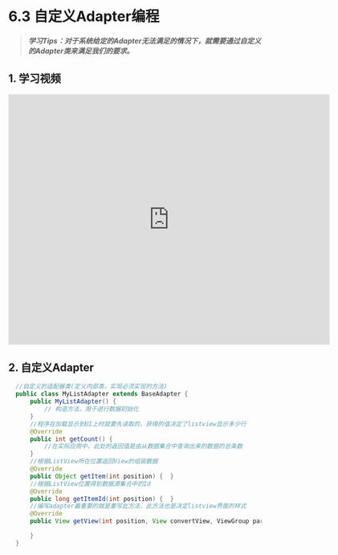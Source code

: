 # 6.3 自定义Adapter编程

>##### 学习Tips：对于系统给定的Adapter无法满足的情况下，就需要通过自定义的Adapter类来满足我们的要求。

## 1. 学习视频

<iframe frameborder="0" width="640" height="498" src="https://v.qq.com/iframe/player.html?vid=z0180bhmznp&tiny=0&auto=0" allowfullscreen></iframe>

## 2. 自定义Adapter

```Java
  //自定义的适配器类(定义内部类，实现必须实现的方法)
  public class MyListAdapter extends BaseAdapter {
      public MyListAdapter() {
          // 构造方法，用于进行数据初始化
      }
      //程序在加载显示到UI上时就要先读取的，获得的值决定了listview显示多少行
      @Override
      public int getCount() {
          //在实际应用中，此处的返回值是由从数据集合中查询出来的数据的总条数
      }
      //根据ListView所在位置返回View的组装数据
      @Override
      public Object getItem(int position) {  }
      //根据ListView位置得到数据源集合中的Id
      @Override
      public long getItemId(int position) {  }
      //编写adapter最重要的就是重写此方法，此方法也是决定listview界面的样式
      @Override
      public View getView(int position, View convertView, ViewGroup parent) {

      }
  }
```
